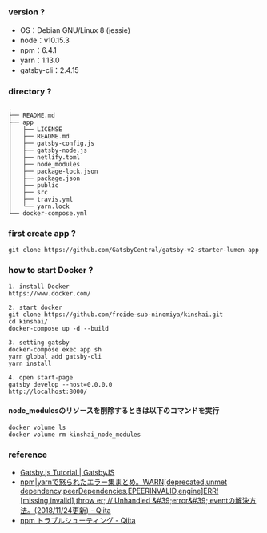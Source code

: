 ### version ?
- OS：Debian GNU/Linux 8 (jessie)
- node：v10.15.3
- npm：6.4.1
- yarn：1.13.0
- gatsby-cli：2.4.15

### directory ?
```
.
├── README.md
├── app
│   ├── LICENSE
│   ├── README.md
│   ├── gatsby-config.js
│   ├── gatsby-node.js
│   ├── netlify.toml
│   ├── node_modules
│   ├── package-lock.json
│   ├── package.json
│   ├── public
│   ├── src
│   ├── travis.yml
│   └── yarn.lock
└── docker-compose.yml
```

### first create app ?
```
git clone https://github.com/GatsbyCentral/gatsby-v2-starter-lumen app
```

### how to start Docker ?
```
1. install Docker
https://www.docker.com/

2. start docker
git clone https://github.com/froide-sub-ninomiya/kinshai.git
cd kinshai/
docker-compose up -d --build

3. setting gatsby
docker-compose exec app sh
yarn global add gatsby-cli
yarn install

4. open start-page
gatsby develop --host=0.0.0.0
http://localhost:8000/
```

#### node_modulesのリソースを削除するときは以下のコマンドを実行
```
docker volume ls
docker volume rm kinshai_node_modules
```

### reference
- [Gatsby\.js Tutorial \| GatsbyJS](https://www.gatsbyjs.org/tutorial/)
- [npm\|yarnで怒られたエラー集まとめ。WARN\[deprecated,unmet dependency,peerDependencies,EPEERINVALID,engine\]ERR\!\[missing,invalid\],throw er; // Unhandled &\#39;error&\#39; eventの解決方法。\(2018/11/24更新\) \- Qiita](https://qiita.com/M-ISO/items/d693ac892549fc95c14c)
- [npm トラブルシューティング \- Qiita](https://qiita.com/hatai/items/ba6eadb758a667345b27)